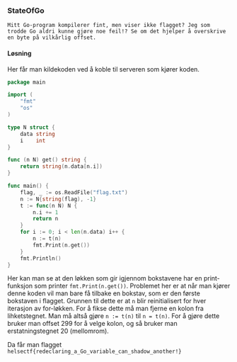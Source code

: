 ### StateOfGo
```
Mitt Go-program kompilerer fint, men viser ikke flagget? Jeg som trodde Go aldri kunne gjøre noe feil!? Se om det hjelper å overskrive en byte på vilkårlig offset.
```
#### Løsning
Her får man kildekoden ved å koble til serveren som kjører koden.
```go
package main

import (
	"fmt"
	"os"
)

type N struct {
	data string
	i    int
}

func (n N) get() string {
	return string(n.data[n.i])
}

func main() {
	flag, _ := os.ReadFile("flag.txt")
	n := N{string(flag), -1}
	t := func(n N) N {
		n.i += 1
		return n
	}
	for i := 0; i < len(n.data) i++ {
		n := t(n)
		fmt.Print(n.get())
	}
	fmt.Println()
}
```
Her kan man se at den løkken som gir igjennom bokstavene har en print-funksjon som printer `fmt.Print(n.get())`. Problemet her er at når man kjører denne koden vil man bare få tilbake en bokstav, som er den første bokstaven i flagget. Grunnen til dette er at `n` blir reinitialisert for hver iterasjon av for-løkken. For å fikse dette må man fjerne en kolon fra lihketstegnet. Man må altså gjøre `n := t(n)` til `n = t(n)`. For å gjøre dette bruker man offset 299 for å velge kolon, og så bruker man erstatningstegnet 20 (mellomrom).

Da får man flagget `helsectf{redeclaring_a_Go_variable_can_shadow_another!}`